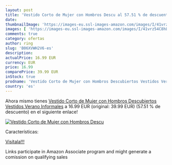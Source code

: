 ```yaml
---
layout: post
title: 'Vestido Corto de Mujer con Hombros Descu al 57.51 % de descuento'
date: 
thumbnailImage: 'https://images-eu.ssl-images-amazon.com/images/I/41vrz54C8hL._SL200_.jpg'
images: [ 'https://images-eu.ssl-images-amazon.com/images/I/41vrz54C8hL._SL200_.jpg' ]
comments: true
category: ofertas
author: ring
slug: 'B06XVWH2V6-es'
description:
actualPrice: 16.99 EUR
currency: EUR
price: 16.99
comparePrice: 39.99 EUR
inStock: true
prodname: 'Vestido Corto de Mujer con Hombros Descubiertos Vestidos Verano Informales'
country: 'es'
---
```


Ahora mismo tienes [Vestido Corto de Mujer con Hombros Descubiertos Vestidos Verano Informales](https://www.amazon.es/dp/B06XVWH2V6/?tag=tolees-21) a 16.99 EUR (original: 39.99 EUR) (57.51 %  de descuento) en el siguiente enlace!

[![Vestido Corto de Mujer con Hombros Descu](https://images-eu.ssl-images-amazon.com/images/I/41vrz54C8hL._SL200_.jpg)](https://www.amazon.es/dp/B06XVWH2V6/?tag=tolees-21)

Características:


[Visítala!!!](https://www.amazon.es/dp/B06XVWH2V6/?tag=tolees-21)

Links participate in Amazon Associate program and might generate a comission on qualifying sales
